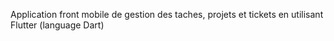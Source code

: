 Application front mobile de gestion des taches, projets et tickets en utilisant Flutter
(language Dart)
